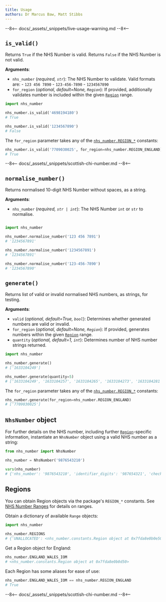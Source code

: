 ```yaml
---
title: Usage
authors: Dr Marcus Baw, Matt Stibbs
---
```


--8<--
docs/_assets/_snippets/live-usage-warning.md
--8<--

## `is_valid()`

Returns `True` if the NHS Number is valid.
Returns `False` if the NHS Number is not valid.

**Arguments**:

- `nhs_number` (*required, `str`*): The NHS Number to validate. Valid formats are:
      - `123 456 7890`
      - `123-456-7890`
      - `1234567890`
- `for_region` (*optional, default=None, `Region`*): If provided, additionally validates number is included within the given [`Region`](#regions) range.

```python
import nhs_number

nhs_number.is_valid('4698194180')
# True

nhs_number.is_valid('1234567890')
# False
```

The `for_region` parameter takes any of the [`nhs_number.REGION_*`](#regions) constants:

```python
nhs_number.is_valid('7709030025', for_region=nhs_number.REGION_ENGLAND)
# True
```

--8<--
docs/_assets/_snippets/scottish-chi-number.md
--8<--

## `normalise_number()`

Returns normalised 10-digit NHS Number without spaces, as a string.

**Arguments**:

- `nhs_number` (*required, `str | int`*): The NHS Number `int` or `str` to normalise.

```python

import nhs_number

nhs_number.normalise_number('123 456 7891')
# '1234567891'

nhs_number.normalise_number('1234567891')
# '1234567891'

nhs_number.normalise_number('123-456-7890')
# '1234567890'
```

## `generate()`

Returns list of valid or invalid normalised NHS numbers, as strings, for testing.

**Arguments**:

- `valid` (*optional, default=True, `bool`*): Determines whether generated numbers are valid or invalid.
- `for_region` (*optional, default=None, `Region`*): If provided, generates numbers within the given [`Region`](#regions) range.
- `quantity` (*optional, default=1, `int`*): Determines number of NHS number strings returned.

```python
import nhs_number

nhs_number.generate()
# ['1633104249']

nhs_number.generate(quantity=5)
# ['1633104249', '1633104257', '1633104265', '1633104273', '1633104281']
```

The `for_region` parameter takes any of the [`nhs_number.REGION_*`](#regions) constants:

```python
nhs_number.generate(for_region=nhs_number.REGION_ENGLAND)
# ['7709030025']
```

## `NhsNumber` object

For further details on the NHS number, including further [`Region`](#regions)-specific information, instantiate an `NhsNumber` object using a valid NHS number as a string:

```python
from nhs_number import NhsNumber

nhs_number = NhsNumber('9876543210')

vars(nhs_number)
# {'nhs_number': '9876543210', 'identifier_digits': '987654321', 'check_digit': 0, 'valid': True, 'calculated_checksum': 0, 'region': <nhs_number.constants.Region object at 0x000001A0AD3CD490>, 'region_comment': 'Not to be issued (Synthetic/test patients PDS)'}
```

## Regions

You can obtain Region objects via the package's `REGION_*` constants. See [NHS Number Ranges](nhs-numbers.md#nhs-number-ranges) for details on ranges.

Obtain a dictionary of available `Range` objects:
```python
import nhs_number

nhs_number.REGIONS
# {'UNALLOCATED': <nhs_number.constants.Region object at 0x7fda8e0b0e50>, 'SCOTLAND': <nhs_number.constants.Region object at 0x7fda8e0b0d10>, 'NORTHERN_IRELAND': <nhs_number.constants.Region object at 0x7fda8e0b0d90>, 'ENGLAND_WALES_IOM': <nhs_number.constants.Region object at 0x7fda8e0b0d50>, 'RESERVED': <nhs_number.constants.Region object at 0x7fda8e0b0e90>, 'EIRE': <nhs_number.constants.Region object at 0x7fda8e0b0dd0>, 'SYNTHETIC': <nhs_number.constants.Region object at 0x7fda8e0b0e10>}
```

Get a Region object for England:
```python
nhs_number.ENGLAND_WALES_IOM
# <nhs_number.constants.Region object at 0x7fda8e0b0d50>
```

Each Region has some aliases for ease of use:
```python
nhs_number.ENGLAND_WALES_IOM == nhs_number.REGION_ENGLAND
# True
```

--8<--
docs/_assets/_snippets/scottish-chi-number.md
--8<--

